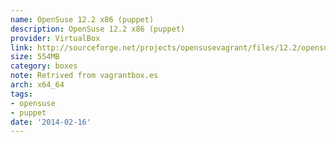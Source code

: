 ```yaml
---
name: OpenSuse 12.2 x86 (puppet)
description: OpenSuse 12.2 x86 (puppet)
provider: VirtualBox
link: http://sourceforge.net/projects/opensusevagrant/files/12.2/opensuse-12.2-32.box/download
size: 554MB
category: boxes
note: Retrived from vagrantbox.es
arch: x64_64
tags:
- opensuse
- puppet
date: '2014-02-16'
---
```

